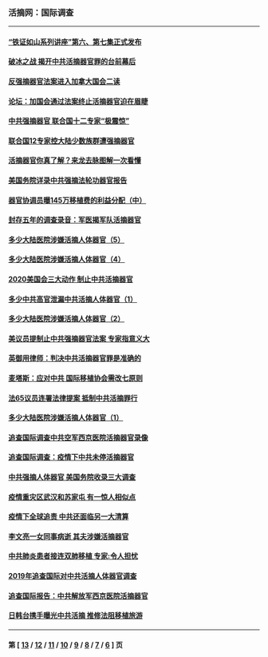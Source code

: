 ### 活摘网：国际调查
---
#### [“铁证如山系列讲座”第六、第七集正式发布](../../pages/nf5947/n13106287.md?09180430) 
#### [破冰之战 揭开中共活摘器官罪的台前幕后](../../pages/nf5947/n13082457.md?09180430) 
#### [反强摘器官法案进入加拿大国会二读](../../pages/nf5947/n13033450.md?09180430) 
#### [论坛：加国会通过法案终止活摘器官迫在眉睫](../../pages/nf5947/n13029839.md?09180430) 
#### [中共强摘器官 联合国十二专家“极震惊”](../../pages/nf5947/n13024313.md?09180430) 
#### [联合国12专家控大陆少数族群遭强摘器官](../../pages/nf5947/n13023877.md?09180430) 
#### [活摘器官你真了解？来龙去脉图解一次看懂](../../pages/nf5947/n13013820.md?09180430) 
#### [美国务院详录中共强摘法轮功器官报告](../../pages/nf5947/n12944519.md?09180430) 
#### [器官协调员曝145万移植费的利益分配（中）](../../pages/nf5947/n12894547.md?09180430) 
#### [封存五年的调查录音：军医揭军队活摘器官](../../pages/nf5947/n12798692.md?09180430) 
#### [多少大陆医院涉嫌活摘人体器官（5）](../../pages/nf5947/n12768383.md?09180430) 
#### [多少大陆医院涉嫌活摘人体器官（4）](../../pages/nf5947/n12664434.md?09180430) 
#### [2020美国会三大动作 制止中共活摘器官](../../pages/nf5947/n12682004.md?09180430) 
#### [多少中共高官泄漏中共活摘人体器官（1）](../../pages/nf5947/n12671234.md?09180430) 
#### [多少大陆医院涉嫌活摘人体器官（2）](../../pages/nf5947/n12655589.md?09180430) 
#### [美议员提制止中共强摘器官法案 专家指意义大](../../pages/nf5947/n12630561.md?09180430) 
#### [英御用律师：判决中共活摘器官罪是准确的](../../pages/nf5947/n12580740.md?09180430) 
#### [麦塔斯：应对中共 国际移植协会需改七原则](../../pages/nf5947/n12514711.md?09180430) 
#### [法65议员连署法律提案 抵制中共活摘罪行](../../pages/nf5947/n12437047.md?09180430) 
#### [多少大陆医院涉嫌活摘人体器官（1）](../../pages/nf5947/n12414284.md?09180430) 
#### [追查国际调查中共空军西京医院活摘器官录像](../../pages/nf5947/n12348837.md?09180430) 
#### [追查国际调查：疫情下中共未停活摘器官](../../pages/nf5947/n12273415.md?09180430) 
#### [中共强摘人体器官 美国务院收录三大调查](../../pages/nf5947/n12181488.md?09180430) 
#### [疫情重灾区武汉和苏家屯 有一惊人相似点](../../pages/nf5947/n12150824.md?09180430) 
#### [疫情下全球追责 中共还面临另一大清算](../../pages/nf5947/n12070397.md?09180430) 
#### [李文亮一女同事病逝 其夫涉嫌活摘器官](../../pages/nf5947/n11957882.md?09180430) 
#### [中共肺炎患者接连双肺移植 专家:令人担忧](../../pages/nf5947/n11945516.md?09180430) 
#### [2019年追查国际对中共活摘人体器官调查](../../pages/nf5947/n11917733.md?09180430) 
#### [追查国际报告：中共解放军西京医院活摘器官](../../pages/nf5947/n11838359.md?09180430) 
#### [日韩台携手曝光中共活摘 推修法阻移植旅游](../../pages/nf5947/n11712046.md?09180430) 

---
#### 第 [ [13](./13.md?09180430) / [12](./12.md?09180430) / [11](./11.md?09180430) / [10](./10.md?09180430) / [9](./9.md?09180430) / [8](./8.md?09180430) / [7](./7.md?09180430) / [6](./6.md?09180430) ] 页
